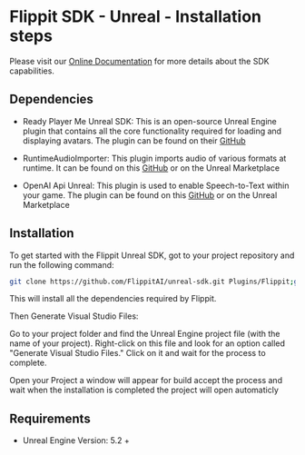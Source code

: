 # Flippit SDK - Unreal - Installation steps

Please visit our [Online Documentation](https://www.notion.so/flippitai/Unreal-SDK-WIP-c44d9ddbbeb94a72b15be3e174e49c1a) for more details about the SDK capabilities.


## Dependencies

- Ready Player Me Unreal SDK: This is an open-source Unreal Engine plugin that contains all the core functionality required for loading and displaying avatars. The plugin can be found on their [GitHub](https://github.com/readyplayerme/rpm-unreal-sdk/)
- RuntimeAudioImporter: This plugin imports audio of various formats at runtime. It can be found on this [GitHub](https://github.com/gtreshchev/RuntimeAudioImporter/) or on the Unreal Marketplace
     
- OpenAI Api Unreal: This plugin is used to enable Speech-to-Text within your game. The plugin can be found on this [GitHub](https://github.com/KellanM/OpenAI-Api-Unreal) or on the Unreal Marketplace
     
## Installation
To get started with the Flippit Unreal SDK, got to your project repository and run the following command:
```bash
git clone https://github.com/FlippitAI/unreal-sdk.git Plugins/Flippit;git clone https://github.com/gtreshchev/RuntimeAudioImporter.git Plugins/RuntimeAudioImporter;git clone https://github.com/KellanM/OpenAI-Api-Unreal.git Plugins/OpenAIAPI;git clone https://github.com/readyplayerme/rpm-unreal-sdk.git Plugins/ReadyPlayerMe;git clone https://github.com/rdeioris/glTFRuntime.git Plugins/glTFRuntime;
```
This will install all the dependencies required by Flippit.

Then Generate Visual Studio Files: 

Go  to your project folder and find the Unreal Engine project file (with the name of your project). 
Right-click on this file and look for an option called "Generate Visual Studio Files." Click on it and wait for the process to complete. 

Open your Project a window will appear for build accept the process and wait 
when the installation is completed the project will open automaticly
## Requirements
- Unreal Engine Version: 5.2 +
